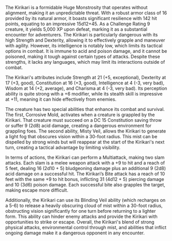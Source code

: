 The Kirikari is a formidable Huge Monstrosity that operates without alignment, making it an unpredictable threat. With a robust armor class of 16 provided by its natural armor, it boasts significant resilience with 142 hit points, equating to an impressive 15d12+45. As a Challenge Rating 9 creature, it yields 5,000 XP upon defeat, marking it as a substantial encounter for adventurers. The Kirikari is particularly dangerous with its high Strength and Dexterity, allowing it to effectively grapple and maneuver with agility. However, its intelligence is notably low, which limits its tactical options in combat. It is immune to acid and poison damage, and it cannot be poisoned, making it tough against certain types of attacks. Despite these strengths, it lacks any languages, which may limit its interactions outside of combat.

The Kirikari's attributes include Strength at 21 (+5, exceptional), Dexterity at 17 (+3, good), Constitution at 16 (+3, good), Intelligence at 4 (-3, very bad), Wisdom at 14 (+2, average), and Charisma at 4 (-3, very bad). Its perception ability is quite strong with a +6 modifier, while its stealth skill is impressive at +11, meaning it can hide effectively from enemies.

The creature has two special abilities that enhance its combat and survival. The first, Corrosive Mold, activates when a creature is grappled by the Kirikari. That creature must succeed on a DC 15 Constitution saving throw or suffer 9 (2d8) acid damage, creating a dangerous environment for grappling foes. The second ability, Misty Veil, allows the Kirikari to generate a light fog that obscures vision within a 30-foot radius. This mist can be dispelled by strong winds but will reappear at the start of the Kirikari's next turn, creating a tactical advantage by limiting visibility.

In terms of actions, the Kirikari can perform a Multiattack, making two slam attacks. Each slam is a melee weapon attack with a +9 to hit and a reach of 5 feet, dealing 16 (2d10 + 5) bludgeoning damage plus an additional 9 (2d8) acid damage on a successful hit. The Kirikari’s Bite attack has a reach of 10 feet with the same +9 to hit bonus, inflicting 31 (4d12 + 5) piercing damage and 10 (3d6) poison damage. Each successful bite also grapples the target, making escape more difficult. 

Additionally, the Kirikari can use its Blinding Veil ability (which recharges on a 5-6) to release a heavily obscuring cloud of mist within a 30-foot radius, obstructing vision significantly for one turn before returning to a lighter form. This ability can hinder enemy attacks and provide the Kirikari with opportunities to strike or escape. Overall, the Kirikari's blend of strong physical attacks, environmental control through mist, and abilities that inflict ongoing damage make it a dangerous opponent in any encounter.